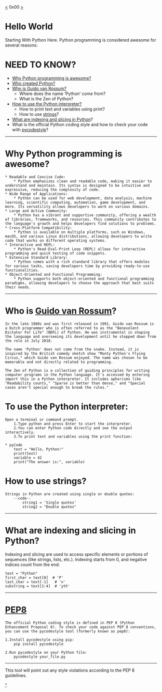 [<](https://github.com/TheeKingZa/alx-higher_level_programming/tree/master/README.md) 0x00 [>](https://github.com/TheeKingZa/alx-higher_level_programming/blob/master/0x01-python-if_else_loops_functions/README.md)
# Hello World 

Starting With Python Here.
Python programming is considered awesome for several reasons:

# NEED TO KNOW?
* [Why Python programming is awesome?](#why-Python-programming-is-awesome)
* [Who created Python?](https://en.wikipedia.org/wiki/Guido_van_Rossum)
* [Who is Guido van Rossum?](#who-is-guido-van-rossum)
	* Where does the name ‘Python’ come from?
	* What is the Zen of Python?
* [How to use the Python interpreter?](#To-use-the-python-interpreter)
	* How to print text and variables using print?
	* How to use [strings](#how-to-use-strings)?
* [What are indexing and slicing in Python](#what-are-indexing-and-slicing-in-python)?
* What is the official Python coding style and how to check your code with [pycodestyle](#pep8)?
-------
# Why Python programming is awesome?
	* Readable and Concise Code:
		* Python emphasizes clean and readable code, making it easier to understand and maintain. Its syntax is designed to be intuitive and expressive, reducing the complexity of code.
	* Wide Range of Applications:
		* Python can be used for web development, data analysis, machine learning, scientific computing, automation, game development, and more. Its versatility allows developers to work on various domains.
	* Large and Active Community:
		* Python has a vibrant and supportive community, offering a wealth of libraries, frameworks, and resources. This community contributes to the language's growth and helps developers find solutions to problems.
	* Cross-Platform Compatibility:
		* Python is available on multiple platforms, such as Windows, macOS, and various Linux distributions, allowing developers to write code that works on different operating systems.
	* Interactive and REPL:
		* Python's Read-Eval-Print Loop (REPL) allows for interactive programming and quick testing of code snippets.
	* Extensive Standard Library:
		* Python comes with a rich standard library that offers modules for various tasks, saving developers time by providing ready-to-use functionalities.
	* Object-Oriented and Functional Programming:
		* Python supports both object-oriented and functional programming paradigms, allowing developers to choose the approach that best suits their needs.

-------

# Who is [Guido van Rossum](https://en.wikipedia.org/wiki/Guido_van_Rossum)?
	In the late 1980s and was first released in 1991. Guido van Rossum is a Dutch programmer who is often referred to as the "Benevolent Dictator For Life" (BDFL) of Python. He was instrumental in shaping the language and overseeing its development until he stepped down from the role in July 2018.

	The name 'Python' does not come from the snake. Instead, it is inspired by the British comedy sketch show "Monty Python's Flying Circus," which Guido van Rossum enjoyed. The name was chosen to be memorable and not directly related to programming.

	The Zen of Python is a collection of guiding principles for writing computer programs in the Python language. It's accessed by entering import this in a Python interpreter. It includes aphorisms like "Readability counts," "Sparse is better than dense," and "Special cases aren't special enough to break the rules."

# To use the Python interpreter:

	Open a terminal or command prompt.
		1.Type python and press Enter to start the interpreter.
		2.You can enter Python code directly and see the output interactively.
		3.To print text and variables using the print function:

	* pyCode
		text = "Hello, Python!"
		print(text)
		variable = 42
		print("The answer is:", variable)

# How to use strings?
	Strings in Python are created using single or double quotes:
		--code--
			string1 = 'Single quotes'
			string2 = "Double quotes"
---------------------------

# What are indexing and slicing in Python?

Indexing and slicing are used to access specific elements or portions of sequences (like strings, lists, etc.). Indexing starts from 0, and negative indices count from the end:

	text = "Python"
	first_char = text[0]  # 'P'
	last_char = text[-1]   # 'n'
	substring = text[1:4]  # 'yth'

----------------------------
# [PEP8](#pep8)
	The official Python coding style is defined in PEP 8 (Python Enhancement Proposal 8). To check your code against PEP 8 conventions, you can use the pycodestyle tool (formerly known as pep8):

	1.Install pycodestyle using pip:
		pip install pycodestyle

	2.Run pycodestyle on your Python file:
		pycodestyle your_file.py
------------

This tool will point out any style violations according to the PEP 8 guidelines.


[^](#hello-world)

